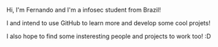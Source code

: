 <p> Hi, I'm Fernando and I'm a infosec student from Brazil! </p>
<p> I and intend to use GitHub to learn more and develop some cool projets! </p>
<p> I also hope to find some insteresting people and projects to work too! :D </p>

